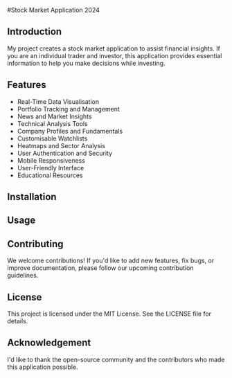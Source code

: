 #Stock Market Application 2024
## Introduction
My project creates a stock market application to assist financial insights. If you are an individual trader and investor, this application provides 
essential information to help you make decisions while investing. 
## Features
* Real-Time Data Visualisation
* Portfolio Tracking and Management
* News and Market Insights
* Technical Analysis Tools
* Company Profiles and Fundamentals
* Customisable Watchlists
* Heatmaps and Sector Analysis
* User Authentication and Security
* Mobile Responsiveness
* User-Friendly Interface
* Educational Resources
## Installation
## Usage
## Contributing
We welcome contributions! If you'd like to add new features, fix bugs, or improve documentation, please follow our upcoming contribution guidelines.
## License
This project is licensed under the MIT License. See the LICENSE file for details.
## Acknowledgement
I'd like to thank the open-source community and the contributors who made this application possible. 
